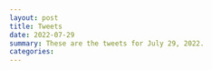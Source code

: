 ```yaml
---
layout: post
title: Tweets
date: 2022-07-29
summary: These are the tweets for July 29, 2022.
categories:
---
```


